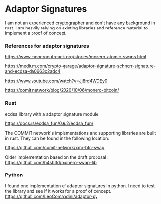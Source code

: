 # Adaptor Signatures

I am not an experienced cryptographer and don't have any background in rust. I am heavily relying on existing libraries and reference material to implement a proof of concept. 

### References for adaptor signatures
https://www.monerooutreach.org/stories/monero-atomic-swaps.html

https://medium.com/crypto-garage/adaptor-signature-schnorr-signature-and-ecdsa-da0663c2adc4

https://www.youtube.com/watch?v=Jj8rd4WOEy0

https://comit.network/blog/2020/10/06/monero-bitcoin/



### Rust

ecdsa library with a adaptor signature module 

https://docs.rs/ecdsa_fun/0.6.2/ecdsa_fun/


The COMMIT network's implementations and supporting libraries are built in rust. They can be found in the following location:

https://github.com/comit-network/xmr-btc-swap

Older implementation based on the draft proposal :
https://github.com/h4sh3d/monero-swap-lib


### Python
I found one implementation of adaptor signatures in python. I need to test the library and see if it works for a proof of concept. 
https://github.com/LeoComandini/adaptor-py
